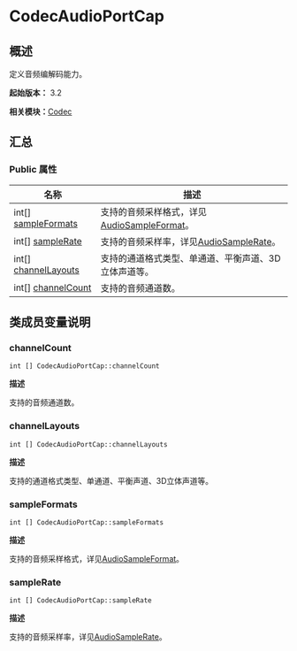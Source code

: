 # CodecAudioPortCap


## 概述

定义音频编解码能力。

**起始版本：** 3.2

**相关模块：**[Codec](_codec_v10.md)


## 汇总


### Public 属性

| 名称 | 描述 | 
| -------- | -------- |
| int[] [sampleFormats](#sampleformats) | 支持的音频采样格式，详见[AudioSampleFormat](_codec_v10.md#audiosampleformat)。  | 
| int[] [sampleRate](#samplerate) | 支持的音频采样率，详见[AudioSampleRate](_codec_v10.md#audiosamplerate)。  | 
| int[] [channelLayouts](#channellayouts) | 支持的通道格式类型、单通道、平衡声道、3D立体声道等。  | 
| int[] [channelCount](#channelcount) | 支持的音频通道数。  | 


## 类成员变量说明


### channelCount

```
int [] CodecAudioPortCap::channelCount
```
**描述**

支持的音频通道数。


### channelLayouts

```
int [] CodecAudioPortCap::channelLayouts
```
**描述**

支持的通道格式类型、单通道、平衡声道、3D立体声道等。


### sampleFormats

```
int [] CodecAudioPortCap::sampleFormats
```
**描述**

支持的音频采样格式，详见[AudioSampleFormat](_codec_v10.md#audiosampleformat)。


### sampleRate

```
int [] CodecAudioPortCap::sampleRate
```
**描述**

支持的音频采样率，详见[AudioSampleRate](_codec_v10.md#audiosamplerate)。
